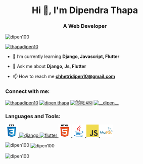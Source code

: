 <h1 align="center">Hi 👋, I'm Dipendra Thapa</h1>
<h3 align="center">A Web Developer</h3>

<p align="left"> <img src="https://komarev.com/ghpvc/?username=dipen100&label=Profile%20views&color=0e75b6&style=flat" alt="dipen100" /> </p>

<p align="left"> <a href="https://twitter.com/thapadipen10" target="blank"><img src="https://img.shields.io/twitter/follow/thapadipen10?logo=twitter&style=for-the-badge" alt="thapadipen10" /></a> </p>

- 🌱 I’m currently learning **Django, Javascript, Flutter**

- 💬 Ask me about **Django, Js, Flutter**

- 📫 How to reach me **chhetridipen10@gmail.com**


<h3 align="left">Connect with me:</h3>
<p align="left">
<a href="https://twitter.com/thapadipen10" target="blank"><img align="center" src="https://raw.githubusercontent.com/rahuldkjain/github-profile-readme-generator/master/src/images/icons/Social/twitter.svg" alt="thapadipen10" height="30" width="40" /></a>
<a href="https://linkedin.com/in/dipen thapa" target="blank"><img align="center" src="https://raw.githubusercontent.com/rahuldkjain/github-profile-readme-generator/master/src/images/icons/Social/linked-in-alt.svg" alt="dipen thapa" height="30" width="40" /></a>
<a href="https://fb.com/दिपेन्द्र थापा" target="blank"><img align="center" src="https://raw.githubusercontent.com/rahuldkjain/github-profile-readme-generator/master/src/images/icons/Social/facebook.svg" alt="दिपेन्द्र थापा" height="30" width="40" /></a>
<a href="https://instagram.com/__dipen__" target="blank"><img align="center" src="https://raw.githubusercontent.com/rahuldkjain/github-profile-readme-generator/master/src/images/icons/Social/instagram.svg" alt="__dipen__" height="30" width="40" /></a>
</p>

<h3 align="left">Languages and Tools:</h3>
<p align="left"> <a href="https://www.w3schools.com/css/" target="_blank" rel="noreferrer"> <img src="https://raw.githubusercontent.com/devicons/devicon/master/icons/css3/css3-original-wordmark.svg" alt="css3" width="40" height="40"/> </a> <a href="https://www.djangoproject.com/" target="_blank" rel="noreferrer"> <img src="https://cdn.worldvectorlogo.com/logos/django.svg" alt="django" width="40" height="40"/> </a> <a href="https://flutter.dev" target="_blank" rel="noreferrer"> <img src="https://www.vectorlogo.zone/logos/flutterio/flutterio-icon.svg" alt="flutter" width="40" height="40"/> </a> <a href="https://www.w3.org/html/" target="_blank" rel="noreferrer"> <img src="https://raw.githubusercontent.com/devicons/devicon/master/icons/html5/html5-original-wordmark.svg" alt="html5" width="40" height="40"/> </a> <a href="https://www.java.com" target="_blank" rel="noreferrer"> <img src="https://raw.githubusercontent.com/devicons/devicon/master/icons/java/java-original.svg" alt="java" width="40" height="40"/> </a> <a href="https://developer.mozilla.org/en-US/docs/Web/JavaScript" target="_blank" rel="noreferrer"> <img src="https://raw.githubusercontent.com/devicons/devicon/master/icons/javascript/javascript-original.svg" alt="javascript" width="40" height="40"/> </a> <a href="https://www.mysql.com/" target="_blank" rel="noreferrer"> <img src="https://raw.githubusercontent.com/devicons/devicon/master/icons/mysql/mysql-original-wordmark.svg" alt="mysql" width="40" height="40"/> </a> </p>

<p><img align="left" src="https://github-readme-stats.vercel.app/api/top-langs?username=dipen100&show_icons=true&locale=en&layout=compact" alt="dipen100" /></p>

<p>&nbsp;<img align="center" src="https://github-readme-stats.vercel.app/api?username=dipen100&show_icons=true&locale=en" alt="dipen100" /></p>

<p><img align="center" src="https://github-readme-streak-stats.herokuapp.com/?user=dipen100&" alt="dipen100" /></p>
